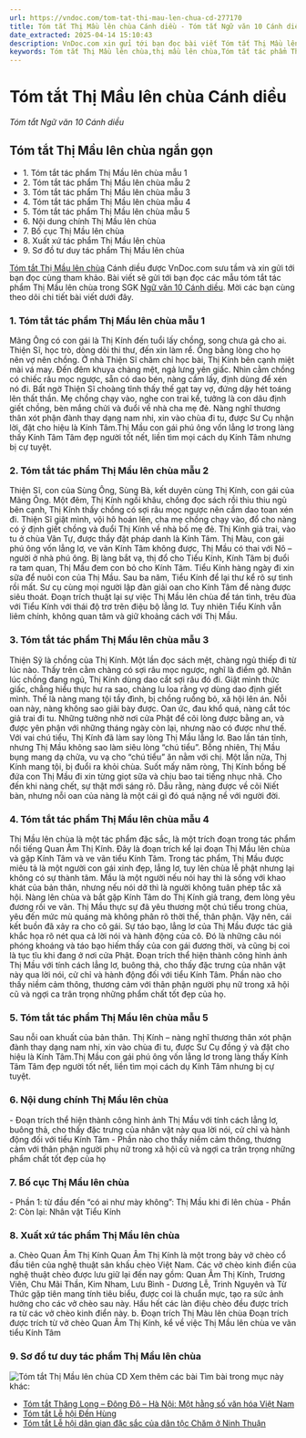 ```yaml
---
url: https://vndoc.com/tom-tat-thi-mau-len-chua-cd-277170
title: Tóm tắt Thị Mầu lên chùa Cánh diều - Tóm tắt Ngữ văn 10 Cánh diều - VnDoc.com
date_extracted: 2025-04-14 15:10:43
description: VnDoc.com xin gửi tới bạn đọc bài viết Tóm tắt Thị Mầu lên chùa Cánh diều. Mời các bạn cùng theo dõi bài viết dưới đây nhé.
keywords: Tóm tắt Thị Mầu lên chùa,thị mầu lên chùa,Tóm tắt tác phẩm Thị Mầu lên chùa,Tóm tắt bài Thị Mầu lên chùa,Tóm tắt Thị Mầu lên chùa ngắn gọn,ngữ văn 10 CD,tóm tắt ngữ văn 10 CD,ngữ văn 10 cánh diều,tóm tắt ngữ văn 10 cánh diều,Thị Mầu lên chùa tóm tắt,tóm tắt tác phẩm
---
```


# Tóm tắt Thị Mầu lên chùa Cánh diều
 _Tóm tắt Ngữ văn 10 Cánh diều_
## Tóm tắt Thị Mầu lên chùa ngắn gọn
  * 1\. Tóm tắt tác phẩm Thị Mầu lên chùa mẫu 1
  * 2\. Tóm tắt tác phẩm Thị Mầu lên chùa mẫu 2
  * 3\. Tóm tắt tác phẩm Thị Mầu lên chùa mẫu 3
  * 4\. Tóm tắt tác phẩm Thị Mầu lên chùa mẫu 4
  * 5\. Tóm tắt tác phẩm Thị Mầu lên chùa mẫu 5
  * 6\. Nội dung chính Thị Mầu lên chùa
  * 7\. Bố cục Thị Mầu lên chùa
  * 8\. Xuất xứ tác phẩm Thị Mầu lên chùa
  * 9\. Sơ đồ tư duy tác phẩm Thị Mầu lên chùa

[Tóm tắt Thị Mầu lên chùa](<https://vndoc.com/tom-tat-thi-mau-len-chua-cd-277170>) Cánh diều được VnDoc.com sưu tầm và xin gửi tới bạn đọc cùng tham khảo. Bài viết sẽ gửi tới bạn đọc các mẫu tóm tắt tác phẩm Thị Mầu lên chùa trong SGK [Ngữ văn 10 Cánh diều](<https://vndoc.com/ngu-van-10-canh-dieu-tap1>). Mời các bạn cùng theo dõi chi tiết bài viết dưới đây.
### 1\. Tóm tắt tác phẩm Thị Mầu lên chùa mẫu 1
Mãng Ông có con gái là Thị Kính đến tuổi lấy chồng, song chưa gả cho ai. Thiện Sĩ, học trò, dòng dõi thi thư, đến xin làm rể. Ông bằng lòng cho họ nên vợ nên chồng. Ở nhà Thiện Sĩ chăm chỉ học bài, Thị Kính bên cạnh miệt mài vá may. Đến đêm khuya chàng mệt, ngả lưng yên giấc. Nhìn cằm chồng có chiếc râu mọc ngược, sẵn có dao bén, nàng cầm lấy, định dùng để xén nó đi. Bất ngờ Thiện Sĩ choàng tỉnh thấy thế gạt tay vợ, đứng dậy hét toáng lên thất thần. Mẹ chồng chạy vào, nghe con trai kể, tưởng là con dâu định giết chồng, bèn mắng chửi và đuổi về nhà cha mẹ đẻ. Nàng nghĩ thương thân xót phận đành thay dạng nam nhi, xin vào chùa đi tu, được Sư Cụ nhận lời, đặt cho hiệu là Kính Tâm.Thị Mầu con gái phú ông vốn lẳng lơ trong làng thấy Kính Tâm Tâm đẹp người tốt nết, liền tìm mọi cách dụ Kính Tâm nhưng bị cự tuyệt.
### 2\. Tóm tắt tác phẩm Thị Mầu lên chùa mẫu 2
Thiện Sĩ, con của Sùng Ông, Sùng Bà, kết duyên cùng Thị Kính, con gái của Mãng Ông. Một đêm, Thị Kính ngồi khâu, chồng đọc sách rồi thiu thiu ngủ bên cạnh, Thị Kính thấy chồng có sợi râu mọc ngược nên cầm dao toan xén đi. Thiện Sĩ giật mình, vội hô hoán lên, cha mẹ chồng chạy vào, đổ cho nàng có ý định giết chồng và đuổi Thị Kính về nhà bố mẹ đẻ. Thị Kính giả trai, vào tu ở chùa Vân Tự, được thầy đặt pháp danh là Kính Tâm. Thị Màu, con gái phú ông vốn lẳng lơ, ve vãn Kính Tâm không được, Thị Mầu có thai với Nô – người ở nhà phú ông. Bị làng bắt vạ, thị đổ cho Tiểu Kính, Kính Tâm bị đuổi ra tam quan, Thị Mầu đem con bỏ cho Kính Tâm. Tiểu Kính hàng ngày đi xin sữa để nuôi con của Thị Mầu. Sau ba năm, Tiểu Kính để lại thư kể rõ sự tình rồi mất. Sư cụ cùng mọi người lập đàn giải oan cho Kính Tâm để nàng được siêu thoát. Đoạn trích thuật lại sự việc Thị Mầu lên chùa để tán tình, trêu đùa với Tiểu Kính với thái độ trơ trẽn điệu bộ lẳng lơ. Tuy nhiên Tiểu Kính vẫn liêm chính, không quan tâm và giữ khoảng cách với Thị Mầu.
### 3\. Tóm tắt tác phẩm Thị Mầu lên chùa mẫu 3
Thiện Sỹ là chồng của Thị Kính. Một lần đọc sách mệt, chàng ngủ thiếp đi từ lúc nào. Thấy trên cằm chàng có sợi râu mọc ngược, nghĩ là điềm gở. Nhân lúc chồng đang ngủ, Thị Kính dùng dao cắt sợi râu đó đi. Giật mình thức giấc, chẳng hiểu thực hư ra sao, chàng lu loa rằng vợ dùng dao định giết mình. Thế là nàng mang tội tầy đình, bị chồng ruồng bỏ, xã hội lên án. Nỗi oan này, nàng không sao giãi bày được. Oan ức, đau khổ quá, nàng cắt tóc giả trai đi tu. Những tưởng nhờ nơi cửa Phật để cõi lòng được bằng an, và được yên phận với những tháng ngày còn lại, nhưng nào có được như thế. Với vai chú tiểu, Thị Kính đã làm say lòng Thị Mầu lẳng lơ. Bao lần tán tỉnh, nhưng Thị Mầu không sao làm siêu lòng “chú tiểu”. Bỗng nhiên, Thị Mầu bụng mang dạ chửa, vu vạ cho “chú tiểu” ăn nằm với chị. Một lần nữa, Thị Kính mang tội, bị đuổi ra khỏi chùa. Suốt mấy năm ròng, Thị Kính bồng bế đứa con Thị Mầu đi xin từng giọt sữa và chịu bao tai tiếng nhục nhã. Cho đến khi nàng chết, sự thật mới sáng rõ. Dẫu rằng, nàng được về cõi Niết bàn, nhưng nỗi oan của nàng là một cái gì đó quá nặng nề với người đời.
### 4\. Tóm tắt tác phẩm Thị Mầu lên chùa mẫu 4
Thị Mầu lên chùa là một tác phẩm đặc sắc, là một trích đoạn trong tác phẩm nổi tiếng Quan Âm Thị Kính. Đây là đoạn trích kể lại đoạn Thị Mầu lên chùa và gặp Kính Tâm và ve vãn tiểu Kính Tâm. Trong tác phẩm, Thị Mầu được miêu tả là một người con gái xinh đẹp, lẳng lơ, tuy lên chùa lễ phật nhưng lại không có sự thành tâm. Mầu là một người nếu nói hay thì là sống với khao khát của bản thân, nhưng nếu nói dở thì là người không tuân phép tắc xã hội. Nàng lên chùa và bắt gặp Kính Tâm do Thị Kính giả trang, đem lòng yêu đương rồi ve vãn. Thị Mầu thực sự đã yêu thương một chú tiểu trong chùa, yêu đến mức mù quáng mà không phân rõ thời thế, thân phận. Vậy nên, cái kết buồn đã xảy ra cho cô gái. Sự táo bạo, lẳng lơ của Thị Mầu được tác giả khắc họa rõ nét qua cả lời nói và hành động của cô. Đó là những câu nói phóng khoáng và táo bạo hiếm thấy của con gái đương thời, và cũng bị coi là tục tĩu khi đang ở nơi cửa Phật. Đoạn trích thể hiện thành công hình ảnh Thị Mầu với tính cách lẳng lơ, buông thả, cho thấy đặc trưng của nhân vật này qua lời nói, cử chỉ và hành động đối với tiểu Kính Tâm. Phần nào cho thấy niềm cảm thông, thương cảm với thân phận người phụ nữ trong xã hội cũ và ngợi ca trân trọng những phẩm chất tốt đẹp của họ.
### 5\. Tóm tắt tác phẩm Thị Mầu lên chùa mẫu 5
Sau nỗi oan khuất của bản thân. Thị Kính – nàng nghĩ thương thân xót phận đành thay dạng nam nhi, xin vào chùa đi tu, được Sư Cụ đồng ý và đặt cho hiệu là Kính Tâm.Thị Mầu con gái phú ông vốn lẳng lơ trong làng thấy Kính Tâm Tâm đẹp người tốt nết, liền tìm mọi cách dụ Kính Tâm nhưng bị cự tuyệt.
### 6\. Nội dung chính Thị Mầu lên chùa
\- Đoạn trích thể hiện thành công hình ảnh Thị Mầu với tính cách lẳng lơ, buông thả, cho thấy đặc trưng của nhân vật này qua lời nói, cử chỉ và hành động đối với tiểu Kính Tâm
\- Phần nào cho thấy niềm cảm thông, thương cảm với thân phận người phụ nữ trong xã hội cũ và ngợi ca trân trọng những phẩm chất tốt đẹp của họ
### 7\. Bố cục Thị Mầu lên chùa
\- Phần 1: từ đầu đến “có ai như mày không”: Thị Mầu khi đi lên chùa
\- Phần 2: Còn lại: Nhân vật Tiểu Kính
### 8\. Xuất xứ tác phẩm Thị Mầu lên chùa
a. Chèo Quan Âm Thị Kính
Quan Âm Thị Kính là một trong bảy vở chèo cổ đầu tiên của nghệ thuật sân khấu chèo Việt Nam. Các vở chèo kinh điển của nghệ thuật chèo được lưu giữ lại đến nay gồm: Quan Âm Thị Kính, Trương Viên, Chu Mãi Thần, Kim Nham, Lưu Bình - Dương Lễ, Trinh Nguyên và Từ Thức gặp tiên mang tính tiêu biểu, được coi là chuẩn mực, tạo ra sức ảnh hưởng cho các vở chèo sau này. Hầu hết các làn điệu chèo đều được trích ra từ các vở chèo kinh điển này.
b. Đoạn trích Thị Màu lên chùa
Đoạn trích được trích từ vở chèo Quan Âm Thị Kính, kể về việc Thị Mầu lên chùa ve vãn tiểu Kính Tâm
### 9\. Sơ đồ tư duy tác phẩm Thị Mầu lên chùa
![Tóm tắt Thị Mầu lên chùa CD](https://i.vdoc.vn/data/image/2022/10/03/tom-tat-thi-mau-len-chua-cd-1.jpg)
Xem thêm các bài Tìm bài trong mục này khác:
  * [Tóm tắt Thăng Long – Đông Đô – Hà Nội: Một hằng số văn hóa Việt Nam](</tom-tat-thang-long-dong-do-ha-noi-mot-hang-so-van-hoa-viet-nam-277173>)
  * [Tóm tắt Lễ hội Đền Hùng](</tom-tat-le-hoi-den-hung-277176>)
  * [Tóm tắt Lễ hội dân gian đặc sắc của dân tộc Chăm ở Ninh Thuận](</tom-tat-le-hoi-dan-gian-dac-sac-cua-dan-toc-cham-o-ninh-thuan-277179>)

